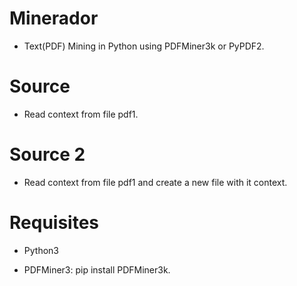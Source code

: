 
# Minerador

* Text(PDF) Mining in Python using PDFMiner3k or PyPDF2.

# Source

* Read context from file pdf1.

# Source 2
 
* Read context from file pdf1 and create a new file with it context.

# Requisites

* Python3

* PDFMiner3: pip install PDFMiner3k.